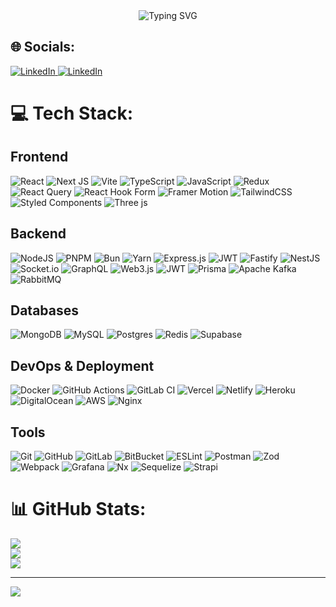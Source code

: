 <div align="center">

<img src="https://readme-typing-svg.demolab.com?font=Fira+Code&size=22&pause=1000&color=36BCF7&center=true&vCenter=true&width=450&lines=Hi+There!;Welcome+to+my+GitHub+profile.;It's+nice+to+see+you+here!;Feel+free+in+browseing." alt="Typing SVG">

</div>


## 🌐 Socials:
<a href="https://www.linkedin.com/in/nikita-kravcenko-1ba4511a4" target="_blank">
  <img src="https://img.shields.io/badge/LinkedIn-%230077B5.svg?logo=linkedin&logoColor=white" alt="LinkedIn">
</a>
<a href="https://t.me/nice_arti" target="_blank">
  <img src="https://img.shields.io/badge/Telegram-%232CA5E0.svg?logo=telegram&logoColor=white" alt="LinkedIn">
</a>


# 💻 Tech Stack:

## **Frontend**
![React](https://img.shields.io/badge/react-%2320232a.svg?style=plastic&logo=react&logoColor=%2361DAFB)
![Next JS](https://img.shields.io/badge/Next-black?style=plastic&logo=next.js&logoColor=white)
![Vite](https://img.shields.io/badge/vite-%23646CFF.svg?style=plastic&logo=vite&logoColor=white)
![TypeScript](https://img.shields.io/badge/typescript-%23007ACC.svg?style=plastic&logo=typescript&logoColor=white)
![JavaScript](https://img.shields.io/badge/javascript-%23323330.svg?style=plastic&logo=javascript&logoColor=%23F7DF1E)
![Redux](https://img.shields.io/badge/redux-%23593d88.svg?style=plastic&logo=redux&logoColor=white)
![React Query](https://img.shields.io/badge/-React%20Query-FF4154?style=plastic&logo=react%20query&logoColor=white)
![React Hook Form](https://img.shields.io/badge/React%20Hook%20Form-%23EC5990.svg?style=plastic&logo=reacthookform&logoColor=white)
![Framer Motion](https://img.shields.io/badge/Framer_Motion-%23E10098.svg?style=plastic&logo=framer&logoColor=white)
![TailwindCSS](https://img.shields.io/badge/tailwindcss-%2338B2AC.svg?style=plastic&logo=tailwind-css&logoColor=white)
![Styled Components](https://img.shields.io/badge/styled--components-DB7093?style=plastic&logo=styled-components&logoColor=white)
![Three js](https://img.shields.io/badge/threejs-black?style=plastic&logo=three.js&logoColor=white)

## **Backend**
![NodeJS](https://img.shields.io/badge/node.js-6DA55F?style=plastic&logo=node.js&logoColor=white)
![PNPM](https://img.shields.io/badge/pnpm-%234a4a4a.svg?style=plastic&logo=pnpm&logoColor=f69220)
![Bun](https://img.shields.io/badge/Bun-%23000000.svg?style=plastic&logo=bun&logoColor=white)
![Yarn](https://img.shields.io/badge/yarn-%232C8EBB.svg?style=plastic&logo=yarn&logoColor=white)
![Express.js](https://img.shields.io/badge/express.js-%23404d59.svg?style=plastic&logo=express&logoColor=%2361DAFB)
![JWT](https://img.shields.io/badge/JWT-black?style=plastic&logo=JSON%20web%20tokens)
![Fastify](https://img.shields.io/badge/fastify-%23000000.svg?style=plastic&logo=fastify&logoColor=white)
![NestJS](https://img.shields.io/badge/nestjs-%23E0234E.svg?style=plastic&logo=nestjs&logoColor=white)
![Socket.io](https://img.shields.io/badge/Socket.io-black?style=plastic&logo=socket.io&badgeColor=010101)
![GraphQL](https://img.shields.io/badge/-GraphQL-E10098?style=plastic&logo=graphql&logoColor=white)
![Web3.js](https://img.shields.io/badge/web3.js-F16822?style=plastic&logo=web3.js&logoColor=white)
![JWT](https://img.shields.io/badge/JWT-black?style=plastic&logo=JSON%20web%20tokens)
![Prisma](https://img.shields.io/badge/Prisma-3982CE?style=plastic&logo=Prisma&logoColor=white)
![Apache Kafka](https://img.shields.io/badge/Apache%20Kafka-000?style=plastic&logo=apachekafka)
![RabbitMQ](https://img.shields.io/badge/rabbitmq-FF6600?style=plastic&logo=rabbitmq&logoColor=white)

## **Databases**
![MongoDB](https://img.shields.io/badge/MongoDB-%234ea94b.svg?style=plastic&logo=mongodb&logoColor=white)
![MySQL](https://img.shields.io/badge/mysql-4479A1.svg?style=plastic&logo=mysql&logoColor=white)
![Postgres](https://img.shields.io/badge/postgres-%23316192.svg?style=plastic&logo=postgresql&logoColor=white)
![Redis](https://img.shields.io/badge/redis-%23DD0031.svg?style=plastic&logo=redis&logoColor=white)
![Supabase](https://img.shields.io/badge/Supabase-3ECF8E?style=plastic&logo=supabase&logoColor=white)

## **DevOps & Deployment**
![Docker](https://img.shields.io/badge/docker-%230db7ed.svg?style=plastic&logo=docker&logoColor=white)
![GitHub Actions](https://img.shields.io/badge/github%20actions-%232671E5.svg?style=plastic&logo=githubactions&logoColor=white)
![GitLab CI](https://img.shields.io/badge/gitlab%20CI-%23181717.svg?style=plastic&logo=gitlab&logoColor=white)
![Vercel](https://img.shields.io/badge/vercel-%23000000.svg?style=plastic&logo=vercel&logoColor=white)
![Netlify](https://img.shields.io/badge/vercel-%23000000.svg?style=plastic&logo=vercel&logoColor=white)
![Heroku](https://img.shields.io/badge/heroku-%23430098.svg?style=plastic&logo=heroku&logoColor=white)
![DigitalOcean](https://img.shields.io/badge/DigitalOcean-%230167ff.svg?style=plastic&logo=digitalOcean&logoColor=white)
![AWS](https://img.shields.io/badge/AWS-%23FF9900.svg?style=plastic&logo=amazon-aws&logoColor=white)
![Nginx](https://img.shields.io/badge/nginx-%23009639.svg?style=plastic&logo=nginx&logoColor=white)

## **Tools**
![Git](https://img.shields.io/badge/git-%23F05033.svg?style=plastic&logo=git&logoColor=white)
![GitHub](https://img.shields.io/badge/github-%23121011.svg?style=plastic&logo=github&logoColor=white)
![GitLab](https://img.shields.io/badge/gitlab-%23181717.svg?style=plastic&logo=gitlab&logoColor=white)
![BitBucket](https://img.shields.io/badge/gitlab-%23181717.svg?style=plastic&logo=gitlab&logoColor=white)
![ESLint](https://img.shields.io/badge/ESLint-4B3263?style=plastic&logo=eslint&logoColor=white)
![Postman](https://img.shields.io/badge/Postman-FF6C37?style=plastic&logo=postman&logoColor=white)
![Zod](https://img.shields.io/badge/zod-%233068b7.svg?style=plastic&logo=zod&logoColor=white)
![Webpack](https://img.shields.io/badge/webpack-%238DD6F9.svg?style=plastic&logo=webpack&logoColor=black)
![Grafana](https://img.shields.io/badge/grafana-%23F46800.svg?style=plastic&logo=grafana&logoColor=white)
![Nx](https://img.shields.io/badge/nx-143055?style=plastic&logo=nx&logoColor=white)
![Sequelize](https://img.shields.io/badge/Sequelize-52B0E7?style=plastic&logo=Sequelize&logoColor=white)
![Strapi](https://img.shields.io/badge/strapi-%232E7EEA.svg?style=plastic&logo=strapi&logoColor=white)


# 📊 GitHub Stats:
![](https://github-readme-stats.vercel.app/api?username=NiceArti&theme=catppuccin_mocha&hide_border=true&include_all_commits=true&count_private=true)<br/>
![](https://github-readme-streak-stats.herokuapp.com/?user=NiceArti&theme=catppuccin_mocha&hide_border=true)<br/>
![](https://github-readme-stats.vercel.app/api/top-langs/?username=NiceArti&theme=catppuccin_mocha&hide_border=true&include_all_commits=true&count_private=true&layout=compact)

---
[![](https://visitcount.itsvg.in/api?id=NiceArti&label=Profile%20Views&color=12&icon=5&pretty=true)](https://visitcount.itsvg.in)

